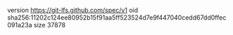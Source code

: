 version https://git-lfs.github.com/spec/v1
oid sha256:11202c124ee80952b15f91aa5ff523524d7e9f447040cedd67dd0ffec091a23a
size 37878
